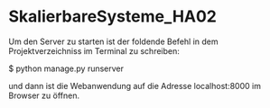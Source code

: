 # SkalierbareSysteme_HA02

Um den Server zu starten ist der foldende Befehl in dem Projektverzeichniss im Terminal zu schreiben:

$ python manage.py runserver

und dann ist die Webanwendung auf die Adresse localhost:8000 im Browser zu öffnen.